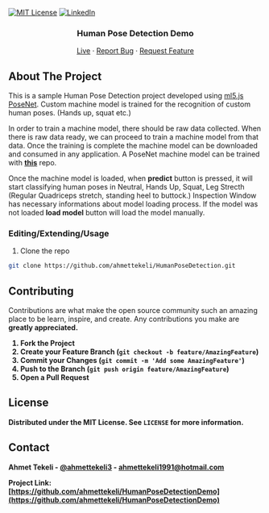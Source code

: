 [![MIT License][license-shield]][license-url]
[![LinkedIn][linkedin-shield]][linkedin-url]

<p align="center">
  <h3 align="center">Human Pose Detection Demo</h3>
  <p align="center">
    <a href="https://humanposedetection.netlify.app/" target="_blank">Live</a>
    ·
    <a href="https://github.com/ahmettekeli/HumanPoseDetectionDemo/issues" target="_blank">Report Bug</a>
    ·
    <a href="https://github.com/ahmettekeli/HumanPoseDetectionDemo/issues" target="_blank">Request Feature</a>
  </p>
</p>

## About The Project

<!-- [![Product Name Screen Shot][product-screenshot]](live demo link goes here) -->

<p>This is a sample Human Pose Detection project developed using <a href="https://learn.ml5js.org/#/reference/posenet">ml5.js PoseNet</a>.
Custom machine model is trained for the recognition of custom human poses. (Hands up, squat etc.)</p>

<p>In order to train a machine model, there should be raw data collected. When there is raw data ready, we can proceed to train a machine model from that data. Once the training is complete the machine model can be downloaded and consumed in any application. A PoseNet machine model can be trained with <a href="https://github.com/ahmettekeli/HumanPoseDetection" target="_blank"> <strong>this</strong></a> repo.</p>

<p>Once the machine model is loaded, when <strong>predict</strong> button is pressed, it will start classifying human poses in Neutral, Hands Up, Squat, Leg Strecth (Regular Quadriceps stretch, standing heel to buttock.) Inspection Window has necessary informations about model loading process. If the model was not loaded <strong>load model</strong> button will load the model manually.</p> 


### Editing/Extending/Usage

1. Clone the repo

```sh
git clone https://github.com/ahmettekeli/HumanPoseDetection.git
```


## Contributing

Contributions are what make the open source community such an amazing place to be learn, inspire, and create. Any contributions you make are <strong>greatly appreciated<strong>.

1. Fork the Project
2. Create your Feature Branch (`git checkout -b feature/AmazingFeature`)
3. Commit your Changes (`git commit -m 'Add some AmazingFeature'`)
4. Push to the Branch (`git push origin feature/AmazingFeature`)
5. Open a Pull Request

## License

Distributed under the MIT License. See `LICENSE` for more information.

## Contact

Ahmet Tekeli - [@ahmettekeli3](https://twitter.com/ahmettekeli3) - ahmettekeli1991@hotmail.com

Project Link: [https://github.com/ahmettekeli/HumanPoseDetectionDemo](https://github.com/ahmettekeli/HumanPoseDetectionDemo)

[license-shield]: https://img.shields.io/github/license/othneildrew/Best-README-Template.svg?style=flat-square
[license-url]: https://github.com/ahmettekeli/HumanPoseDetectionDemo/blob/master/license.txt
[linkedin-shield]: https://img.shields.io/badge/-LinkedIn-black.svg?style=flat-square&logo=linkedin&colorB=555
[linkedin-url]: https://www.linkedin.com/in/tekeliahmet/
[product-screenshot]: https://github.com/ahmettekeli/HumanPoseDetectionDemo/
